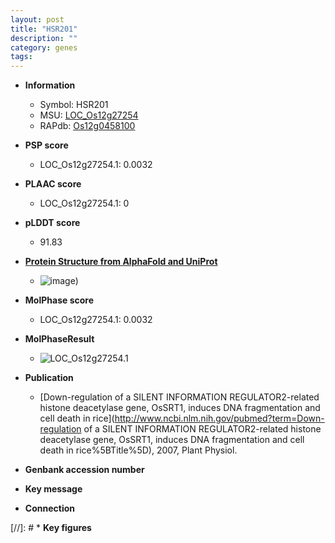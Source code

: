 ```yaml
---
layout: post
title: "HSR201"
description: ""
category: genes
tags: 
---
```


* **Information**  
    + Symbol: HSR201  
    + MSU: [LOC_Os12g27254](http://rice.plantbiology.msu.edu/cgi-bin/ORF_infopage.cgi?orf=LOC_Os12g27254)  
    + RAPdb: [Os12g0458100](http://rapdb.dna.affrc.go.jp/viewer/gbrowse_details/irgsp1?name=Os12g0458100)  

* **PSP score**  
    + LOC_Os12g27254.1: 0.0032 

* **PLAAC score**  
    + LOC_Os12g27254.1: 0 

* **pLDDT score**
    + 91.83

* **[Protein Structure from AlphaFold and UniProt](https://www.uniprot.org/uniprotkb/Q0ING3/entry#structure)**
    + ![image](https://ricepsp.github.io/images/Q0/AF-Q0ING3-F1.png))

* **MolPhase score**
    + LOC_Os12g27254.1: 0.0032

* **MolPhaseResult**
    + ![LOC_Os12g27254.1](https://ricepsp.github.io/pictures/LOC_Os12g/LOC_Os12g27254.1.png)

* **Publication**  
    + [Down-regulation of a SILENT INFORMATION REGULATOR2-related histone deacetylase gene, OsSRT1, induces DNA fragmentation and cell death in rice](http://www.ncbi.nlm.nih.gov/pubmed?term=Down-regulation of a SILENT INFORMATION REGULATOR2-related histone deacetylase gene, OsSRT1, induces DNA fragmentation and cell death in rice%5BTitle%5D), 2007, Plant Physiol.

* **Genbank accession number**  

* **Key message**  

* **Connection**  

[//]: # * **Key figures**  



